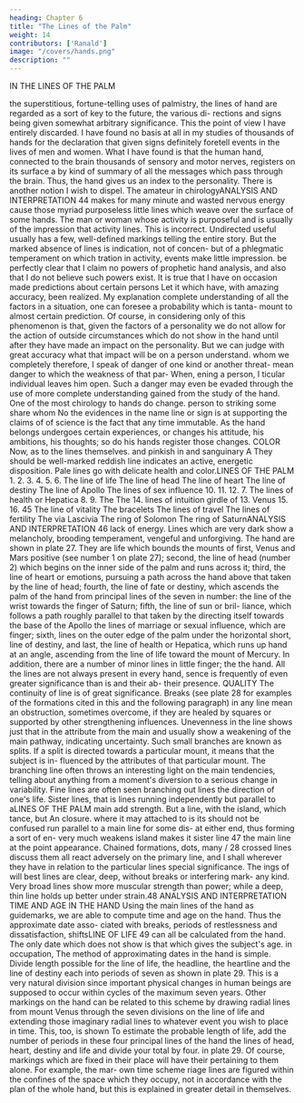 ```yaml
---
heading: Chapter 6
title: "The Lines of the Palm"
weight: 14
contributors: ['Ranald']
image: "/covers/hands.png"
description: ""
---
```



IN THE LINES OF THE PALM 

the superstitious, fortune-telling uses of palmistry, the lines of
hand are regarded as a sort of key to the future, the various di-
rections and signs being given somewhat arbitrary significance. This
the
point of view I have entirely discarded. I have found no basis at all
in my studies of thousands of hands for the declaration that given
signs definitely foretell events in the lives of men and women.
What
I have found is that the human hand, connected to the brain
thousands
of sensory and motor nerves, registers on its surface a
by
kind of summary of all the messages which pass through the brain.
Thus, the hand gives us an index to the personality.
There
is
another notion I wish to dispel.
The amateur
in chirologyANALYSIS AND INTERPRETATION
44
makes for many minute
and wasted nervous energy cause
those myriad purposeless little lines which weave over the surface of
some hands. The man or woman whose activity is purposeful and
is
usually of the impression that activity
lines.
This
is
incorrect. Undirected
useful usually has a few, well-defined markings telling the entire
story. But the marked absence of lines is indication, not of concen-
but of a phlegmatic temperament on which
tration in activity,
events
make
little
impression.
be perfectly clear that I claim no powers of prophetic hand
analysis, and also that I do not believe such powers exist. It is true
that I have on occasion made predictions about certain persons
Let
it
which have, with amazing accuracy, been
realized.
My
explanation
complete understanding of all the
factors in a situation, one can foresee a probability which is tanta-
mount to almost certain prediction. Of course, in considering only
of this
phenomenon
is
that, given
the factors of a personality we do not allow for the action of outside
circumstances which do not show in the hand until after they have
made an impact on the personality. But we can judge with great
accuracy what that impact will be on a person
understand.
whom we
completely
therefore, I speak of danger of one kind or another threat-
mean danger to which the weakness of that par-
When,
ening a person, I
ticular individual leaves him open. Such a danger may even be
evaded through the use of more complete understanding gained from
the study of the hand.
One
of
the most
chirology to
hands do change.
person to
striking
some share
whom
No
the
evidences
in the
name
line or sign is at
supporting the claims of
of science
is
the fact that
any time immutable. As the
hand belongs undergoes
certain experiences, or
changes his attitude, his ambitions, his thoughts;
so do his
hands
register those changes.
COLOR
Now,
as to the lines themselves.
and pinkish in
and sanguinary
A
They should be well-marked
reddish line indicates an active, energetic
disposition. Pale lines go with delicate health and
color.LINES OF THE PALM
1.
2.
3.
4.
5.
6.
The line of life
The line of head
The line of heart
The line of destiny
The line of Apollo
The lines of sex
influence
10.
11.
12.
7.
The
lines of health or
Hepatica
8.
9.
The
The
14.
lines of intuition
girdle of
13.
Venus
15.
16.
45
The line of vitality
The bracelets
The lines of travel
The lines of fertility
The via Lascivia
The ring of Solomon
The ring of SaturnANALYSIS AND INTERPRETATION
46
lack of energy. Lines which are very dark show a melancholy,
brooding temperament, vengeful and unforgiving.
The
hand are shown in plate 27. They are
life which bounds the mounts of
first,
Venus and Mars positive (see number 1 on plate 27); second, the
line of head (number 2) which begins on the inner side of the palm
and runs across it; third, the line of heart or emotions, pursuing a
path across the hand above that taken by the line of head; fourth,
the line of fate or destiny, which ascends the palm of the hand from
principal lines of the
seven in number:
the line of
the wrist towards the finger of Saturn; fifth, the line of sun or bril-
liance, which follows a path roughly parallel to that taken by the
directing itself towards the base of the Apollo
the
lines of marriage or sexual influence, which are
finger; sixth,
lines
on the outer edge of the palm under the
horizontal
short,
line
of
destiny,
and last, the line of health or Hepatica, which runs up
hand at an angle, ascending from the line of life toward the
mount of Mercury. In addition, there are a number of minor lines in
little finger;
the
the hand.
All the lines are not always present in every hand,
sence
is
frequently of even greater significance than
is
and
their ab-
their presence.
QUALITY
The
continuity of line
is
of great significance.
Breaks (see plate
28 for examples of the formations cited in this and the following
paragraph) in any line mean an obstruction, sometimes overcome,
if they are healed by squares or supported by other strengthening
influences.
Unevenness
in the line
shows just that
in the attribute
from the main
and usually show a weakening of the main pathway, indicating
uncertainty. Such small branches are known as splits. If a split is
directed towards a particular mount, it means that the subject is in-
fluenced by the attributes of that particular mount. The branching
line often throws an interesting light on the main tendencies, telling
about anything from a moment's diversion to a serious change in
variability. Fine lines are often seen branching out
lines
the direction of one's
life.
Sister lines, that is lines
running independently but parallel to aLINES OF THE PALM
main
add strength. But a
line,
with the island, which
tance, but
An
closure.
where
it
may
attached to
is
its
should not be confused
run parallel to a main line for some dis-
at either end, thus forming a sort of en-
very much weakens
island
makes
it
sister line
47
the
main
line at the point
appearance. Chained formations, dots,
many
/
28
crossed lines
discuss
them
all
react adversely
on the primary line, and I shall
wherever they have
in relation to the particular lines
special significance.
The
ings of
will
best lines are clear, deep, without breaks or interfering mark-
any kind. Very broad
lines
show more muscular strength than
power; while a deep, thin line holds up better under
strain.48
ANALYSIS AND INTERPRETATION
TIME AND AGE IN THE HAND
Using the main lines of the hand as guidemarks, we are able to
compute time and age on the hand. Thus the approximate date asso-
ciated with breaks, periods of restlessness and dissatisfaction, shiftsLINE OF LIFE
49
can all be calculated from the hand. The only date
which does not show is that which gives the subject's age.
in occupation,
The method
of approximating dates in the hand is simple. Divide
length possible for the line of life, the headline, the
heartline and the line of destiny each into periods of seven as shown
in plate 29. This is a very natural division since important physical
changes in human beings are supposed to occur within cycles of
the
maximum
seven years. Other markings on the hand can be related to this
scheme by drawing radial lines from mount Venus through the seven
divisions on the line of life and extending those imaginary radial
lines to
whatever event you wish to place in time. This, too,
is
shown
To
estimate the probable length of life, add the number
of periods in these four principal lines of the hand
the lines of
head, heart, destiny and life and divide your total by four.
in plate 29.
Of
course, markings which are fixed in their place will have their
pertaining to them alone. For example, the mar-
own time scheme
riage lines are figured within the confines of the space which they
occupy, not in accordance with the plan of the whole hand, but this
is explained in greater detail in
themselves.
